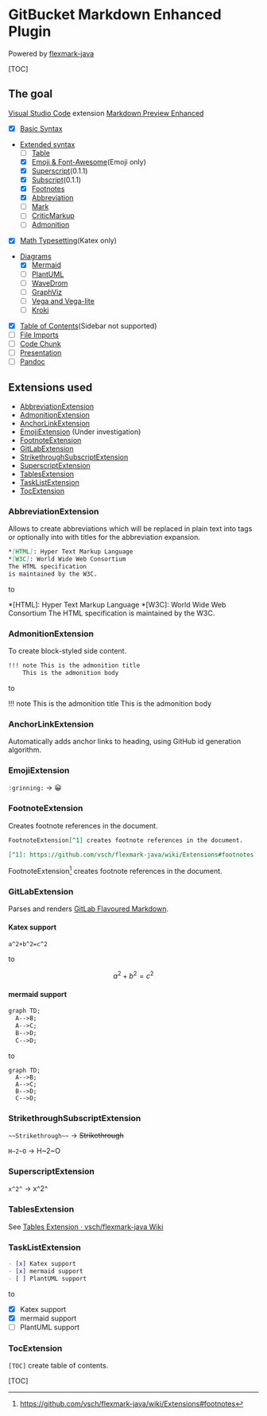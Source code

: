 # GitBucket Markdown Enhanced Plugin

Powered by [flexmark-java](https://github.com/vsch/flexmark-java)

[TOC]

## The goal

[Visual Studio Code](https://code.visualstudio.com/) extension [Markdown Preview Enhanced](https://shd101wyy.github.io/markdown-preview-enhanced/#/)

- [x] [Basic Syntax](https://shd101wyy.github.io/markdown-preview-enhanced/#/markdown-basics?id=syntax-guide)
- [Extended syntax](https://shd101wyy.github.io/markdown-preview-enhanced/#/markdown-basics?id=extended-syntax)
  - [ ] [Table](https://shd101wyy.github.io/markdown-preview-enhanced/#/markdown-basics?id=table)
  - [x] [Emoji & Font-Awesome](https://shd101wyy.github.io/markdown-preview-enhanced/#/markdown-basics?id=emoji-amp-font-awesome)(Emoji only)
  - [x] [Superscript](https://shd101wyy.github.io/markdown-preview-enhanced/#/markdown-basics?id=superscript)(0.1.1)
  - [x] [Subscript](https://shd101wyy.github.io/markdown-preview-enhanced/#/markdown-basics?id=subscript)(0.1.1)
  - [x] [Footnotes](https://shd101wyy.github.io/markdown-preview-enhanced/#/markdown-basics?id=footnotes)
  - [x] [Abbreviation](https://shd101wyy.github.io/markdown-preview-enhanced/#/markdown-basics?id=abbreviation)
  - [ ] [Mark](https://shd101wyy.github.io/markdown-preview-enhanced/#/markdown-basics?id=mark)
  - [ ] [CriticMarkup](https://shd101wyy.github.io/markdown-preview-enhanced/#/markdown-basics?id=criticmarkup)
  - [ ] [Admonition](https://shd101wyy.github.io/markdown-preview-enhanced/#/markdown-basics?id=admonition)
- [x] [Math Typesetting](https://shd101wyy.github.io/markdown-preview-enhanced/#/math)(Katex only)
- [Diagrams](https://shd101wyy.github.io/markdown-preview-enhanced/#/diagrams)
  - [x] [Mermaid](https://shd101wyy.github.io/markdown-preview-enhanced/#/diagrams?id=mermaid)
  - [ ] [PlantUML](https://shd101wyy.github.io/markdown-preview-enhanced/#/diagrams?id=plantuml)
  - [ ] [WaveDrom](https://shd101wyy.github.io/markdown-preview-enhanced/#/diagrams?id=wavedrom)
  - [ ] [GraphViz](https://shd101wyy.github.io/markdown-preview-enhanced/#/diagrams?id=graphviz)
  - [ ] [Vega and Vega-lite](https://shd101wyy.github.io/markdown-preview-enhanced/#/diagrams?id=vega-and-vega-lite)
  - [ ] [Kroki](https://shd101wyy.github.io/markdown-preview-enhanced/#/diagrams?id=kroki)
- [x] [Table of Contents](https://shd101wyy.github.io/markdown-preview-enhanced/#/toc)(Sidebar not supported)
- [ ] [File Imports](https://shd101wyy.github.io/markdown-preview-enhanced/#/file-imports)
- [ ] [Code Chunk](https://shd101wyy.github.io/markdown-preview-enhanced/#/code-chunk)
- [ ] [Presentation](https://shd101wyy.github.io/markdown-preview-enhanced/#/presentation)
- [ ] [Pandoc](https://shd101wyy.github.io/markdown-preview-enhanced/#/pandoc)

## Extensions used

- [AbbreviationExtension](https://github.com/vsch/flexmark-java/wiki/Extensions#abbreviation)
- [AdmonitionExtension](https://github.com/vsch/flexmark-java/wiki/Extensions#admonition)
- [AnchorLinkExtension](https://github.com/vsch/flexmark-java/wiki/Extensions#anchorlink)
- [EmojiExtension](https://github.com/vsch/flexmark-java/wiki/Extensions#emoji) (Under investigation)
- [FootnoteExtension](https://github.com/vsch/flexmark-java/wiki/Extensions#footnotes)
- [GitLabExtension](https://github.com/vsch/flexmark-java/wiki/Extensions#gitlab-flavoured-markdown)
- [StrikethroughSubscriptExtension](https://github.com/vsch/flexmark-java/wiki/Extensions#gfm-strikethroughsubscript)
- [SuperscriptExtension](https://github.com/vsch/flexmark-java/wiki/Extensions#superscript)
- [TablesExtension](https://github.com/vsch/flexmark-java/wiki/Extensions#tables)
- [TaskListExtension](https://github.com/vsch/flexmark-java/wiki/Extensions#gfm-tasklist)
- [TocExtension](https://github.com/vsch/flexmark-java/wiki/Extensions#table-of-contents)

### AbbreviationExtension

Allows to create abbreviations which will be replaced in plain text into <abbr></abbr> tags or optionally into <a></a> with titles for the abbreviation expansion.

```markdown
*[HTML]: Hyper Text Markup Language
*[W3C]: World Wide Web Consortium
The HTML specification
is maintained by the W3C.
```

to

*[HTML]: Hyper Text Markup Language
*[W3C]: World Wide Web Consortium
The HTML specification
is maintained by the W3C.

### AdmonitionExtension

To create block-styled side content. 

```markdown
!!! note This is the admonition title
    This is the admonition body
```

to

!!! note This is the admonition title
    This is the admonition body

### AnchorLinkExtension

Automatically adds anchor links to heading, using GitHub id generation algorithm.

### EmojiExtension

`:grinning:` -> :grinning:

### FootnoteExtension

Creates footnote references in the document.

```markdown
FootnoteExtension[^1] creates footnote references in the document.

[^1]: https://github.com/vsch/flexmark-java/wiki/Extensions#footnotes
```

FootnoteExtension[^1] creates footnote references in the document.

[^1]: https://github.com/vsch/flexmark-java/wiki/Extensions#footnotes

### GitLabExtension

Parses and renders [GitLab Flavoured Markdown](https://gitlab.com/gitlab-org/gitlab-ce/blob/master/doc/user/markdown.md).

#### Katex support

```markdown
a^2+b^2=c^2
```

to

```math
a^2+b^2=c^2
```

#### mermaid support

```markdown
graph TD;
  A-->B;
  A-->C;
  B-->D;
  C-->D;
```

to

```mermaid
graph TD;
  A-->B;
  A-->C;
  B-->D;
  C-->D;
```

### StrikethroughSubscriptExtension

`~~Strikethrough~~` -> ~~Strikethrough~~

`H~2~O` -> H~2~O

### SuperscriptExtension

`x^2^` -> x^2^

### TablesExtension

See [Tables Extension · vsch/flexmark-java Wiki](https://github.com/vsch/flexmark-java/wiki/Tables-Extension)

### TaskListExtension

```markdown
- [x] Katex support
- [x] mermaid support
- [ ] PlantUML support
```

to

- [x] Katex support
- [x] mermaid support
- [ ] PlantUML support

### TocExtension

`[TOC]` create table of contents.

[TOC]
